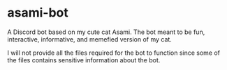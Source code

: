 # asami-bot
A Discord bot based on my cute cat Asami. The bot meant to be fun, interactive, informative, and memefied version of my cat.

I will not provide all the files required for the bot to function since some of the files contains sensitive information about the bot.

